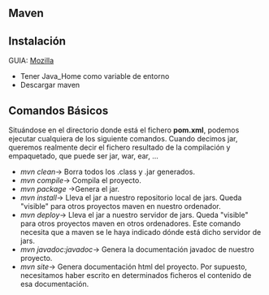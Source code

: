 
## Maven 

## Instalación

GUIA: [Mozilla](https://dev.to/vanessa_corredor/instalar-manualmente-maven-en-windows-10-50pb)

- Tener Java_Home como variable de entorno
- Descargar maven 

## Comandos Básicos

Situándose en el directorio donde está el fichero **pom.xml**, podemos ejecutar cualquiera de los siguiente comandos. Cuando decimos jar, queremos realmente decir el fichero resultado de la compilación y empaquetado, que puede ser jar, war, ear, ...

- *mvn clean*-> Borra todos los .class y .jar generados.
- *mvn compile*-> Compila el proyecto.
- *mvn package* ->Genera el jar.
- *mvn install*-> Lleva el jar a nuestro repositorio local de jars. Queda "visible" para otros proyectos maven en nuestro ordenador.
- *mvn deploy*-> Lleva el jar a nuestro servidor de jars. Queda "visible" para otros proyectos maven en otros ordenadores. Este comando necesita que a maven se le haya indicado dónde está dicho servidor de jars.
- *mvn javadoc:javadoc*-> Genera la documentación javadoc de nuestro proyecto.
- *mvn site*-> Genera documentación html del proyecto. Por supuesto, necesitamos haber escrito en determinados ficheros el contenido de esa documentación.